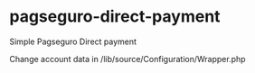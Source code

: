 # pagseguro-direct-payment
Simple Pagseguro Direct payment

Change account data in /lib/source/Configuration/Wrapper.php
